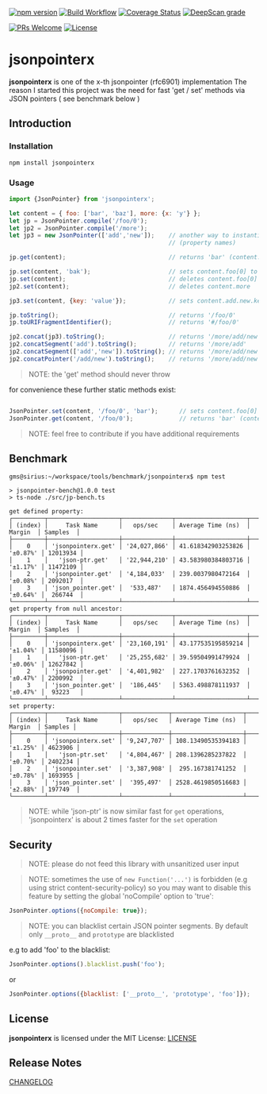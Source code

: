 [![npm version](https://badge.fury.io/js/jsonpointerx.svg)](https://badge.fury.io/js/jsonpointerx)
[![Build Workflow](https://github.com/gms1/HomeOfThings/actions/workflows/build.yml/badge.svg?branch=master)](https://github.com/gms1/HomeOfThings/actions/workflows/build.yml)
[![Coverage Status](https://codecov.io/gh/gms1/HomeOfThings/branch/master/graph/badge.svg?flag=jsonpointerx)](https://app.codecov.io/gh/gms1/HomeOfThings/tree/master/packages%2Fjs%2Fjsonpointerx)
[![DeepScan grade](https://deepscan.io/api/teams/439/projects/987/branches/1954/badge/grade.svg)](https://deepscan.io/dashboard#view=project&tid=439&pid=987&bid=1954)

[![PRs Welcome](https://img.shields.io/badge/PRs-welcome-brightgreen.svg?style=flat-square)](http://makeapullrequest.com)
[![License](https://img.shields.io/npm/l/jsonpointerx.svg?style=flat-square)](https://github.com/gms1/HomeOfThings/blob/master/packages/js/jsonpointerx/LICENSE)

# jsonpointerx

**jsonpointerx** is one of the x-th jsonpointer (rfc6901) implementation
The reason I started this project was the need for fast 'get / set' methods via JSON pointers ( see benchmark below )

## Introduction

### Installation

```shell
npm install jsonpointerx
```

### Usage

```JavaScript
import {JsonPointer} from 'jsonpointerx';

let content = { foo: ['bar', 'baz'], more: {x: 'y'} };
let jp = JsonPointer.compile('/foo/0');
let jp2 = JsonPointer.compile('/more');
let jp3 = new JsonPointer(['add','new']);    // another way to instantiate a JsonPointer using decoded path segments
                                             // (property names)

jp.get(content);                             // returns 'bar' (content.foo[0])

jp.set(content, 'bak');                      // sets content.foo[0] to 'bak'
jp.set(content);                             // deletes content.foo[0] (does not change the length of the array)
jp2.set(content);                            // deletes content.more

jp3.set(content, {key: 'value'});            // sets content.add.new.key to 'value'

jp.toString();                               // returns '/foo/0'
jp.toURIFragmentIdentifier();                // returns '#/foo/0'

jp2.concat(jp3).toString();                  // returns '/more/add/new'
jp2.concatSegment('add').toString();         // returns '/more/add'
jp2.concatSegment(['add','new']).toString(); // returns '/more/add/new'
jp2.concatPointer('/add/new').toString();    // returns '/more/add/new'

```

> NOTE: the 'get' method should never throw

for convenience these further static methods exist:

```JavaScript

JsonPointer.set(content, '/foo/0', 'bar');      // sets content.foo[0] to 'bar'
JsonPointer.get(content, '/foo/0');             // returns 'bar' (content.foo[0])

```

> NOTE: feel free to contribute if you have additional requirements

## Benchmark

```shell
gms@sirius:~/workspace/tools/benchmark/jsonpointerx$ npm test

> jsonpointer-bench@1.0.0 test
> ts-node ./src/jp-bench.ts

get defined property:
┌─────────┬────────────────────┬──────────────┬────────────────────┬──────────┬──────────┐
│ (index) │     Task Name      │   ops/sec    │ Average Time (ns)  │  Margin  │ Samples  │
├─────────┼────────────────────┼──────────────┼────────────────────┼──────────┼──────────┤
│    0    │ 'jsonpointerx.get' │ '24,027,866' │ 41.618342903253826 │ '±0.87%' │ 12013934 │
│    1    │   'json-ptr.get'   │ '22,944,210' │ 43.583980384803716 │ '±1.17%' │ 11472109 │
│    2    │ 'jsonpointer.get'  │ '4,184,033'  │ 239.0037980472164  │ '±0.08%' │ 2092017  │
│    3    │ 'json_pointer.get' │  '533,487'   │ 1874.456494550886  │ '±0.64%' │  266744  │
└─────────┴────────────────────┴──────────────┴────────────────────┴──────────┴──────────┘
get property from null ancestor:
┌─────────┬────────────────────┬──────────────┬────────────────────┬──────────┬──────────┐
│ (index) │     Task Name      │   ops/sec    │ Average Time (ns)  │  Margin  │ Samples  │
├─────────┼────────────────────┼──────────────┼────────────────────┼──────────┼──────────┤
│    0    │ 'jsonpointerx.get' │ '23,160,191' │ 43.177535195859214 │ '±1.04%' │ 11580096 │
│    1    │   'json-ptr.get'   │ '25,255,682' │ 39.59504991479924  │ '±0.06%' │ 12627842 │
│    2    │ 'jsonpointer.get'  │ '4,401,982'  │ 227.1703761632352  │ '±0.47%' │ 2200992  │
│    3    │ 'json_pointer.get' │  '186,445'   │ 5363.498878111937  │ '±0.47%' │  93223   │
└─────────┴────────────────────┴──────────────┴────────────────────┴──────────┴──────────┘
set property:
┌─────────┬────────────────────┬─────────────┬────────────────────┬──────────┬─────────┐
│ (index) │     Task Name      │   ops/sec   │ Average Time (ns)  │  Margin  │ Samples │
├─────────┼────────────────────┼─────────────┼────────────────────┼──────────┼─────────┤
│    0    │ 'jsonpointerx.set' │ '9,247,707' │ 108.13490535394183 │ '±1.25%' │ 4623906 │
│    1    │   'json-ptr.set'   │ '4,804,467' │ 208.1396285237822  │ '±0.70%' │ 2402234 │
│    2    │ 'jsonpointer.set'  │ '3,387,908' │  295.167381741252  │ '±0.78%' │ 1693955 │
│    3    │ 'json_pointer.set' │  '395,497'  │ 2528.4619850516683 │ '±2.88%' │ 197749  │
└─────────┴────────────────────┴─────────────┴────────────────────┴──────────┴─────────┘

```

> NOTE: while 'json-ptr' is now similar fast for `get` operations, 'jsonpointerx' is about 2 times faster for the `set` operation

## Security

> NOTE: please do not feed this library with unsanitized user input

> NOTE: sometimes the use of `new Function('...')` is forbidden (e.g using strict content-security-policy)
> so you may want to disable this feature by setting the global 'noCompile' option to 'true':

```JavaScript
JsonPointer.options({noCompile: true});
```

> NOTE: you can blacklist certain JSON pointer segments. By default only `__proto__` and `prototype` are blacklisted

e.g to add 'foo' to the blacklist:

```JavaScript
JsonPointer.options().blacklist.push('foo');
```

or

```Javascript
JsonPointer.options({blacklist: ['__proto__', 'prototype', 'foo']});
```

## License

**jsonpointerx** is licensed under the MIT License:
[LICENSE](./LICENSE)

## Release Notes

[CHANGELOG](./CHANGELOG.md)
